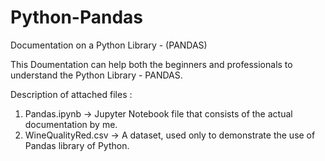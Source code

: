 # Python-Pandas
Documentation on a Python Library - (PANDAS)

This Doumentation can help both the beginners and professionals to understand the Python Library - PANDAS.

Description of attached files :
1. Pandas.ipynb       ->  Jupyter Notebook file that consists of the actual documentation by me.
2. WineQualityRed.csv ->  A dataset, used only to demonstrate the use of Pandas library of Python.
